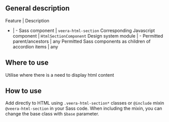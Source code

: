 ## General description

Feature | Description
- | -
  Sass component | `veera-html-section`
  Corresponding Javascript component | `HtmlSectionComponent`
  Design system module | -
  Permitted parent/ancestors | any
  Permitted Sass components as children of accordion items | any

## Where to use

Utilise where there is a need to display html content

## How to use

Add directly to HTML using `.veera-html-section*` classes or `@include` mixin `@veera-html-section` in your Sass code. When including the mixin, you can change the base class with `$base` parameter.
